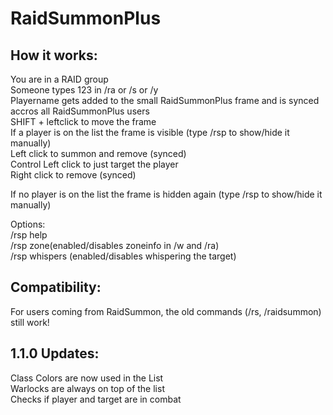 # RaidSummonPlus

## How it works:
You are in a RAID group  
Someone types 123 in /ra or /s or /y  
Playername gets added to the small RaidSummonPlus frame and is synced accros all RaidSummonPlus users  
SHIFT + leftclick to move the frame  
If a player is on the list the frame is visible (type /rsp to show/hide it manually)  
Left click to summon and remove (synced)  
Control Left click to just target the player  
Right click to remove (synced)  

If no player is on the list the frame is hidden again (type /rsp to show/hide it manually)  

Options:  
/rsp help  
/rsp zone(enabled/disables zoneinfo in /w and /ra)  
/rsp whispers (enabled/disables whispering the target)  

## Compatibility:
For users coming from RaidSummon, the old commands (/rs, /raidsummon) still work!

## 1.1.0 Updates:
Class Colors are now used in the List  
Warlocks are always on top of the list  
Checks if player and target are in combat
